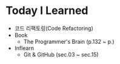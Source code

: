 # Today I Learned

- 코드 리팩토링(Code Refactoring)
- Book
  - The Programmer's Brain (p.132 ~ p.)
- Inflearn
  - Git & GitHub (sec.03 ~ sec.15)
